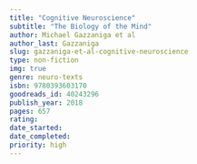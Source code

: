 ```yaml
---
title: "Cognitive Neuroscience"
subtitle: "The Biology of the Mind"
author: Michael Gazzaniga et al
author_last: Gazzaniga
slug: gazzaniga-et-al-cognitive-neuroscience
type: non-fiction
img: true
genre: neuro-texts
isbn: 9780393603170
goodreads_id: 40243296
publish_year: 2018
pages: 657
rating: 
date_started:
date_completed:
priority: high
---
```

